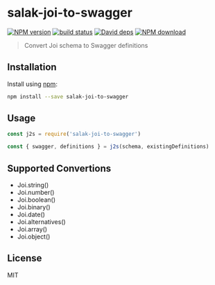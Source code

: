 # salak-joi-to-swagger

[![NPM version][npm-image]][npm-url]
[![build status][travis-image]][travis-url]
[![David deps][david-image]][david-url]
[![NPM download][download-image]][download-url]

[npm-image]: https://img.shields.io/npm/v/salak-joi-to-swagger.svg?style=flat-square
[npm-url]: https://npmjs.org/package/salak-joi-to-swagger
[travis-image]: https://img.shields.io/travis/SalakJS/salak-joi-to-swagger.svg?style=flat-square
[travis-url]: https://travis-ci.org/SalakJS/salak-joi-to-swagger
[david-image]: https://img.shields.io/david/SalakJS/salak-joi-to-swagger.svg?style=flat-square
[david-url]: https://david-dm.org/SalakJS/salak-joi-to-swagger
[download-image]: https://img.shields.io/npm/dm/salak-joi-to-swagger.svg?style=flat-square
[download-url]: https://npmjs.org/package/salak-joi-to-swagger

> Convert Joi schema to Swagger definitions

## Installation

Install using [npm](https://www.npmjs.org/):

```sh
npm install --save salak-joi-to-swagger
```

## Usage

```javascript
const j2s = require('salak-joi-to-swagger')

const { swagger, definitions } = j2s(schema, existingDefinitions)
```

## Supported Convertions

- Joi.string()
- Joi.number()
- Joi.boolean()
- Joi.binary()
- Joi.date()
- Joi.alternatives()
- Joi.array()
- Joi.object()

## License

MIT
